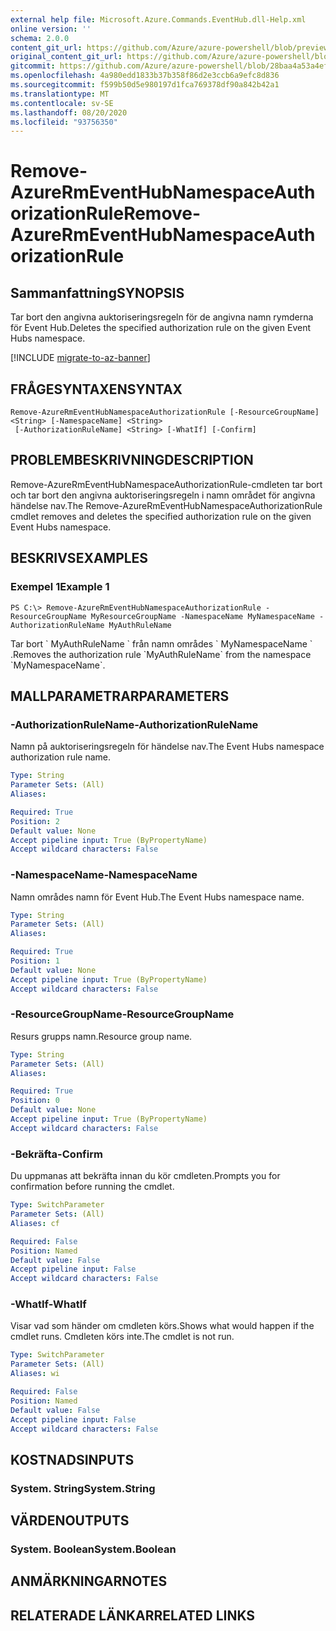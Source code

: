 ```yaml
---
external help file: Microsoft.Azure.Commands.EventHub.dll-Help.xml
online version: ''
schema: 2.0.0
content_git_url: https://github.com/Azure/azure-powershell/blob/preview/src/ResourceManager/EventHub/Commands.EventHub/help/Remove-AzureRmEventHubNamespaceAuthorizationRule.md
original_content_git_url: https://github.com/Azure/azure-powershell/blob/preview/src/ResourceManager/EventHub/Commands.EventHub/help/Remove-AzureRmEventHubNamespaceAuthorizationRule.md
gitcommit: https://github.com/Azure/azure-powershell/blob/28baa4a53a4efceb1197c032a8db08e199f0858d
ms.openlocfilehash: 4a980edd1833b37b358f86d2e3ccb6a9efc8d836
ms.sourcegitcommit: f599b50d5e980197d1fca769378df90a842b42a1
ms.translationtype: MT
ms.contentlocale: sv-SE
ms.lasthandoff: 08/20/2020
ms.locfileid: "93756350"
---
```

# <span data-ttu-id="0d35e-101">Remove-AzureRmEventHubNamespaceAuthorizationRule</span><span class="sxs-lookup"><span data-stu-id="0d35e-101">Remove-AzureRmEventHubNamespaceAuthorizationRule</span></span>

## <span data-ttu-id="0d35e-102">Sammanfattning</span><span class="sxs-lookup"><span data-stu-id="0d35e-102">SYNOPSIS</span></span>
<span data-ttu-id="0d35e-103">Tar bort den angivna auktoriseringsregeln för de angivna namn rymderna för Event Hub.</span><span class="sxs-lookup"><span data-stu-id="0d35e-103">Deletes the specified authorization rule on the given Event Hubs namespace.</span></span>

[!INCLUDE [migrate-to-az-banner](../../includes/migrate-to-az-banner.md)]

## <span data-ttu-id="0d35e-104">FRÅGESYNTAXEN</span><span class="sxs-lookup"><span data-stu-id="0d35e-104">SYNTAX</span></span>

```
Remove-AzureRmEventHubNamespaceAuthorizationRule [-ResourceGroupName] <String> [-NamespaceName] <String>
 [-AuthorizationRuleName] <String> [-WhatIf] [-Confirm]
```

## <span data-ttu-id="0d35e-105">PROBLEMBESKRIVNING</span><span class="sxs-lookup"><span data-stu-id="0d35e-105">DESCRIPTION</span></span>
<span data-ttu-id="0d35e-106">Remove-AzureRmEventHubNamespaceAuthorizationRule-cmdleten tar bort och tar bort den angivna auktoriseringsregeln i namn området för angivna händelse nav.</span><span class="sxs-lookup"><span data-stu-id="0d35e-106">The Remove-AzureRmEventHubNamespaceAuthorizationRule cmdlet removes and deletes the specified authorization rule on the given Event Hubs namespace.</span></span>

## <span data-ttu-id="0d35e-107">BESKRIVS</span><span class="sxs-lookup"><span data-stu-id="0d35e-107">EXAMPLES</span></span>

### <span data-ttu-id="0d35e-108">Exempel 1</span><span class="sxs-lookup"><span data-stu-id="0d35e-108">Example 1</span></span>
```
PS C:\> Remove-AzureRmEventHubNamespaceAuthorizationRule -ResourceGroupName MyResourceGroupName -NamespaceName MyNamespaceName -AuthorizationRuleName MyAuthRuleName
```

<span data-ttu-id="0d35e-109">Tar bort \` MyAuthRuleName \` från namn områdes \` MyNamespaceName \` .</span><span class="sxs-lookup"><span data-stu-id="0d35e-109">Removes the authorization rule \`MyAuthRuleName\` from the namespace \`MyNamespaceName\`.</span></span>

## <span data-ttu-id="0d35e-110">MALLPARAMETRAR</span><span class="sxs-lookup"><span data-stu-id="0d35e-110">PARAMETERS</span></span>

### <span data-ttu-id="0d35e-111">-AuthorizationRuleName</span><span class="sxs-lookup"><span data-stu-id="0d35e-111">-AuthorizationRuleName</span></span>
<span data-ttu-id="0d35e-112">Namn på auktoriseringsregeln för händelse nav.</span><span class="sxs-lookup"><span data-stu-id="0d35e-112">The Event Hubs namespace authorization rule name.</span></span>

```yaml
Type: String
Parameter Sets: (All)
Aliases: 

Required: True
Position: 2
Default value: None
Accept pipeline input: True (ByPropertyName)
Accept wildcard characters: False
```

### <span data-ttu-id="0d35e-113">-NamespaceName</span><span class="sxs-lookup"><span data-stu-id="0d35e-113">-NamespaceName</span></span>
<span data-ttu-id="0d35e-114">Namn områdes namn för Event Hub.</span><span class="sxs-lookup"><span data-stu-id="0d35e-114">The Event Hubs namespace name.</span></span>

```yaml
Type: String
Parameter Sets: (All)
Aliases: 

Required: True
Position: 1
Default value: None
Accept pipeline input: True (ByPropertyName)
Accept wildcard characters: False
```

### <span data-ttu-id="0d35e-115">-ResourceGroupName</span><span class="sxs-lookup"><span data-stu-id="0d35e-115">-ResourceGroupName</span></span>
<span data-ttu-id="0d35e-116">Resurs grupps namn.</span><span class="sxs-lookup"><span data-stu-id="0d35e-116">Resource group name.</span></span>

```yaml
Type: String
Parameter Sets: (All)
Aliases: 

Required: True
Position: 0
Default value: None
Accept pipeline input: True (ByPropertyName)
Accept wildcard characters: False
```

### <span data-ttu-id="0d35e-117">-Bekräfta</span><span class="sxs-lookup"><span data-stu-id="0d35e-117">-Confirm</span></span>
<span data-ttu-id="0d35e-118">Du uppmanas att bekräfta innan du kör cmdleten.</span><span class="sxs-lookup"><span data-stu-id="0d35e-118">Prompts you for confirmation before running the cmdlet.</span></span>

```yaml
Type: SwitchParameter
Parameter Sets: (All)
Aliases: cf

Required: False
Position: Named
Default value: False
Accept pipeline input: False
Accept wildcard characters: False
```

### <span data-ttu-id="0d35e-119">-WhatIf</span><span class="sxs-lookup"><span data-stu-id="0d35e-119">-WhatIf</span></span>
<span data-ttu-id="0d35e-120">Visar vad som händer om cmdleten körs.</span><span class="sxs-lookup"><span data-stu-id="0d35e-120">Shows what would happen if the cmdlet runs.</span></span>
<span data-ttu-id="0d35e-121">Cmdleten körs inte.</span><span class="sxs-lookup"><span data-stu-id="0d35e-121">The cmdlet is not run.</span></span>

```yaml
Type: SwitchParameter
Parameter Sets: (All)
Aliases: wi

Required: False
Position: Named
Default value: False
Accept pipeline input: False
Accept wildcard characters: False
```

## <span data-ttu-id="0d35e-122">KOSTNADS</span><span class="sxs-lookup"><span data-stu-id="0d35e-122">INPUTS</span></span>

### <span data-ttu-id="0d35e-123">System. String</span><span class="sxs-lookup"><span data-stu-id="0d35e-123">System.String</span></span>

## <span data-ttu-id="0d35e-124">VÄRDEN</span><span class="sxs-lookup"><span data-stu-id="0d35e-124">OUTPUTS</span></span>

### <span data-ttu-id="0d35e-125">System. Boolean</span><span class="sxs-lookup"><span data-stu-id="0d35e-125">System.Boolean</span></span>

## <span data-ttu-id="0d35e-126">ANMÄRKNINGAR</span><span class="sxs-lookup"><span data-stu-id="0d35e-126">NOTES</span></span>

## <span data-ttu-id="0d35e-127">RELATERADE LÄNKAR</span><span class="sxs-lookup"><span data-stu-id="0d35e-127">RELATED LINKS</span></span>

